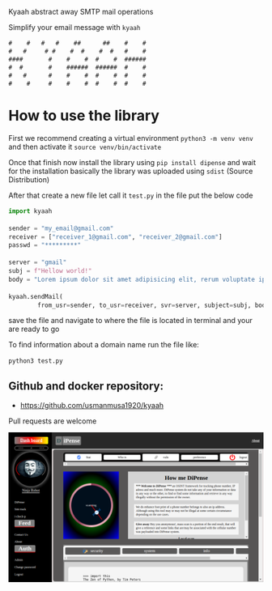 
Kyaah abstract away SMTP mail operations

Simplify your email message with `kyaah`


    #    #   #   #    ##      ##    #    #
    #   #     # #    #  #    #  #   #    #
    ####       #    #    #  #    #  ######
    #  #       #    ######  ######  #    #
    #   #      #    #    #  #    #  #    #
    #    #     #    #    #  #    #  #    #
# How to use the library
First we recommend creating a virtual environment `python3 -m venv venv` and then activate it `source venv/bin/activate`

Once that finish now install the library using `pip install dipense` and wait for the installation basically the library was uploaded using `sdist` (Source Distribution)

After that create a new file let call it `test.py` in the file put the below code

```python
import kyaah
            
sender = "my_email@gmail.com"
receiver = ["receiver_1@gmail.com", "receiver_2@gmail.com"]
passwd = "*********"

server = "gmail"
subj = f"Hellow world!"
body = "Lorem ipsum dolor sit amet adipisicing elit, rerum voluptate ipsum volupt."

kyaah.sendMail(
        from_usr=sender, to_usr=receiver, svr=server, subject=subj, body=body, mail_passwd=passwd)
```

save the file and navigate to where the file is located in terminal and your are ready to go

To find information about a domain name run the file like:

`python3 test.py`


## Github and docker repository:

- https://github.com/usmanmusa1920/kyaah


Pull requests are welcome

![DiPense at a glance](https://raw.githubusercontent.com/usmanmusa1920/dipense/master/screen-shot.png)
